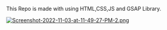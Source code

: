 This Repo is made with using HTML,CSS,JS and GSAP Library.

[![Screenshot-2022-11-03-at-11-49-27-PM-2.png](https://i.postimg.cc/G2kVS5tv/Screenshot-2022-11-03-at-11-49-27-PM-2.png)](https://postimg.cc/xJ16XgKd)